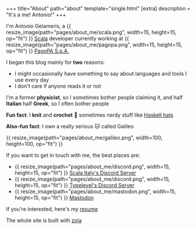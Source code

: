 +++
title="About"
path="about"
template="single.html"
[extra]
description = "It's a me! Antonio!"
+++

I'm Antonio Gelameris, a {{ resize_image(path="pages/about_me/scala.png", width=15, height=15, op="fit") }} [Scala] developer currently working at {{ resize_image(path="pages/about_me/pagopa.png", width=15, height=15, op="fit") }} [PagoPA S.p.A.]

I began this blog mainly for **two** reasons:

- I might occasionally have something to say about languages and tools I use every day
- I don't care if anyone reads it or not

I'm a former **physicist**, so I sometimes bother people claiming it, and half **Italian** half **Greek**, so I often bother people

**Fun fact**: I **knit** and **crochet** :yarn: sometimes nerdy stuff like [Haskell hats](https://twitter.com/VadimBakaev/status/1392210564882046978)

**Also-fun fact**: I own a really serious :cat: called Galileo

{{ resize_image(path="pages/about_me/galileo.png", width=100, height=100, op="fit") }}

If you want to get in touch with me, the best places are:
- {{ resize_image(path="pages/about_me/discord.png", width=15, height=15, op="fit") }} [Scala Italy's Discord Server]
- {{ resize_image(path="pages/about_me/discord.png", width=15, height=15, op="fit") }} [Typelevel's Discord Server]
- {{ resize_image(path="pages/about_me/mastodon.png", width=15, height=15, op="fit") }} [Mastodon]

If you're interested, here's my [resume](/resume.pdf)

The whole site is built with [zola]

[zola]: https://www.getzola.org
[Scala]: https://www.scala-lang.org
[PagoPA S.p.A.]: https://github.com/pagopa
[Mastodon]: https://hachyderm.io/@toniogela
[Scala Italy's Discord Server]: https://discord.gg/channels/886958942008270848
[Typelevel's Discord Server]: https://discord.com/channels/632277896739946517